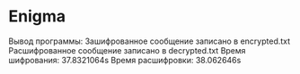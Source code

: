 # Enigma
Вывод программы:
Зашифрованное сообщение записано в encrypted.txt
Расшифрованное сообщение записано в decrypted.txt
Время шифрования: 37.8321064s
Время расшифровки: 38.062646s
